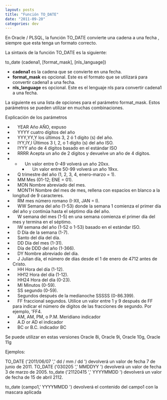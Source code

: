 ```yaml
---
layout: posts
title: "Función TO_DATE"
date: "2011-09-20"
categories: dev
---
```


En Oracle / PLSQL, la función TO\_DATE convierte una cadena a una fecha , siempre que esta tenga un formato correcto.

La sintaxis de la función TO\_DATE es la siguiente:

to\_date (cadena1, \[format\_mask\], \[nls\_language\])

- **cadena1** es la cadena que se convierte en una fecha.
- **format\_mask** es opcional. Este es el formato que se utilizará para convertir cadena1 a una fecha.
- **nls\_language** es opcional. Este es el lenguaje nls para convertir cadena1 a una fecha.

La siguiente es una lista de opciones para el parámetro format\_mask. Estos parámetros se pueden utilizar en muchas combinaciones.

Explicación de los parámetros

-     YEAR Año AÑO, expuso
-     YYYY cuatro dígitos del año
-     YYY,YY,Y los últimos 3, 2 ó 1 dígito (s) del año.
-     IYY,IY,I Últimos 3 I, 2, o 1 dígito (s) del año ISO.
-     IYYY año de 4 dígitos basado en el estándar ISO
-     RRRR Acepta un año de 2 dígitos y devuelve un año de 4 dígitos.
- -     Un valor entre 0-49 volverá un año 20xx.
    -     Un valor entre 50-99 volverá un año 19xx.
-     Q trimestre del año (1, 2, 3, 4, enero-marzo = 1).
-     MM Mes (01-12; ENE = 01).
-     MON Nombre abreviado del mes.
-     MONTH Nombre del mes de mes, rellena con espacios en blanco a la longitud de 9 caracteres.
-     RM mes número romano (I-XII, JAN = I).
-     WW Semana del año (1-53) donde la semana 1 comienza el primer día del año y continúa hasta el séptimo día del año.
-     W semana del mes (1-5) en una semana comienza el primer día del mes y termina en el séptimo.
-     IW semana del año (1-52 o 1-53) basado en el estándar ISO.
-     D Día de la semana (1-7).
-     Santo del día del día.
-     DD Día del mes (1-31).
-     Día de DDD del año (1-366).
-     DY Nombre abreviado del día.
-     J Julian día, el número de días desde el 1 de enero de 4712 antes de Cristo.
-     HH Hora del día (1-12).
-     HH12 Hora del día (1-12).
-     HH24 Hora del día (0-23).
-     MI Minutos (0-59).
-     SS segundo (0-59).
-     Segundos después de la medianoche SSSSS (0-86.399).
-     FF fraccional segundos. Utilice un valor entre 1 y 9 después de FF para indicar el número de dígitos de las fracciones de segundo. Por ejemplo, 'FF4.
-     AM, AM, PM, o P.M. Meridiano indicador
-     A.D or AD el indicador
-     BC or B.C. indicador BC

Se puede utilizar en estas versiones Oracle 8i, Oracle 9i, Oracle 10g, Oracle 11g

Ejemplos:

TO\_DATE ('2011/06/07 ',' dd / mm / dd ') devolverá un valor de fecha 7 de junio de 2011. TO\_DATE ('030205 ',' MMDDYY ') devolverá un valor de fecha 3 de marzo de 2005. to\_date ('21120415 ',' YYYYMMDD ') devolverá un valor de fecha de 15 de abril 2112.

to\_date (campo1,' YYYYMMDD ') devolverá el contenido del campo1 con la mascara aplicada
